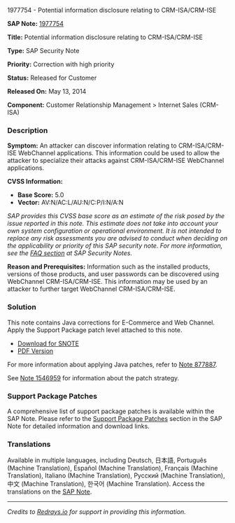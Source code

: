 1977754 - Potential information disclosure relating to CRM-ISA/CRM-ISE

**SAP Note:** [1977754](https://me.sap.com/notes/1977754)

**Title:** Potential information disclosure relating to CRM-ISA/CRM-ISE

**Type:** SAP Security Note

**Priority:** Correction with high priority

**Status:** Released for Customer

**Released On:** May 13, 2014

**Component:** Customer Relationship Management > Internet Sales (CRM-ISA)

### Description

**Symptom:**
An attacker can discover information relating to CRM-ISA/CRM-ISE WebChannel applications. This information could be used to allow the attacker to specialize their attacks against CRM-ISA/CRM-ISE WebChannel applications.

**CVSS Information:**
- **Base Score:** 5.0
- **Vector:** AV:N/AC:L/AU:N/C:P/I:N/A:N

*SAP provides this CVSS base score as an estimate of the risk posed by the issue reported in this note. This estimate does not take into account your own system configuration or operational environment. It is not intended to replace any risk assessments you are advised to conduct when deciding on the applicability or priority of this SAP security note. For more information, see the [FAQ section](https://me.sap.com/securitynotes/) at SAP Security Notes.*

**Reason and Prerequisites:**
Information such as the installed products, versions of those products, and user passwords can be discovered using WebChannel CRM-ISA/CRM-ISE. This information may be used by an attacker to further target WebChannel CRM-ISA/CRM-ISE.

### Solution

This note contains Java corrections for E-Commerce and Web Channel. Apply the Support Package patch level attached to this note.

- [Download for SNOTE](https://notesdownloads.sap.com/note/0040000017808802017)
- [PDF Version](https://userapps.support.sap.com/sap/support/sfm/notes/print/0001977754?language=en-US&token=D99122B180439BB70BE31F7C68F2B6CA)

For more information about applying Java patches, refer to [Note 877887](https://me.sap.com/notes/877887).

See [Note 1546959](https://me.sap.com/notes/1546959) for information about the patch strategy.

### Support Package Patches

A comprehensive list of support package patches is available within the SAP Note. Please refer to the [Support Package Patches](https://me.sap.com/notes/1977754#support-package-patches) section in the SAP Note for detailed information and download links.

### Translations

Available in multiple languages, including Deutsch, 日本語, Português (Machine Translation), Español (Machine Translation), Français (Machine Translation), Italiano (Machine Translation), Русский (Machine Translation), 中文 (Machine Translation), 한국어 (Machine Translation). Access the translations on the [SAP Note](https://me.sap.com/notes/1977754).

---

*Credits to [Redrays.io](https://redrays.io) for support in providing this information.*